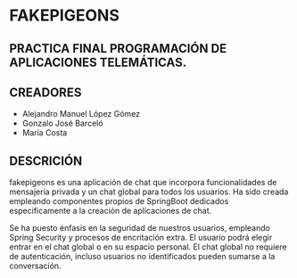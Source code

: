 # FAKEPIGEONS
## PRACTICA FINAL PROGRAMACIÓN DE APLICACIONES TELEMÁTICAS.
## CREADORES
- Alejandro Manuel López Gómez
- Gonzalo José Barceló
- María Costa

## DESCRICIÓN
fakepigeons es una aplicación de chat que incorpora funcionalidades de mensajería privada y un chat global para todos los usuarios. Ha sido creada empleando componentes propios de SpringBoot dedicados especificamente a la creación de aplicaciones de chat.

Se ha puesto énfasis en la seguridad de nuestros usuarios, empleando Spring Security y procesos de encritación extra. El usuario podrá elegir entrar en el chat global o en su espacio personal. El chat global no requiere de autenticación, incluso usuarios no identificados pueden sumarse a la conversación.
